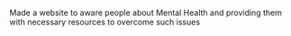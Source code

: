 Made a website to aware people about Mental Health and providing them with necessary resources to overcome such issues
